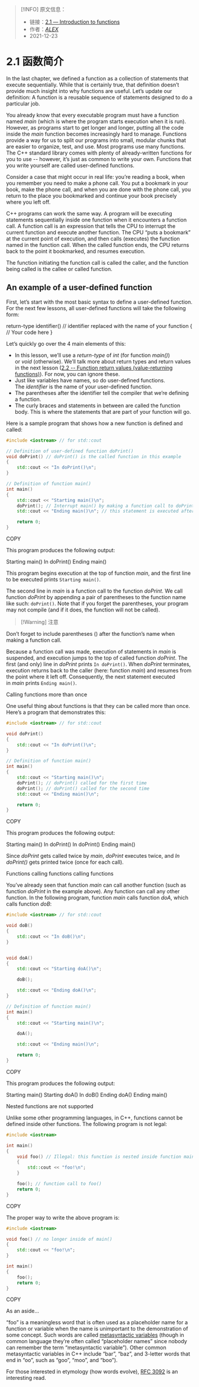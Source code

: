> [!INFO] 原文信息：
> - 链接：[2.1 — Introduction to functions](https://www.learncpp.com/cpp-tutorial/introduction-to-functions/)
> - 作者：[_ALEX_](https://www.learncpp.com/author/Alex/ "View all posts by Alex")  
> - 2021-12-23

# 2.1 函数简介
In the last chapter, we defined a function as a collection of statements that execute sequentially. While that is certainly true, that definition doesn’t provide much insight into why functions are useful. Let’s update our definition: A function is a reusable sequence of statements designed to do a particular job.

You already know that every executable program must have a function named _main_ (which is where the program starts execution when it is run). However, as programs start to get longer and longer, putting all the code inside the _main_ function becomes increasingly hard to manage. Functions provide a way for us to split our programs into small, modular chunks that are easier to organize, test, and use. Most programs use many functions. The C++ standard library comes with plenty of already-written functions for you to use -- however, it’s just as common to write your own. Functions that you write yourself are called user-defined functions.

Consider a case that might occur in real life: you’re reading a book, when you remember you need to make a phone call. You put a bookmark in your book, make the phone call, and when you are done with the phone call, you return to the place you bookmarked and continue your book precisely where you left off.

C++ programs can work the same way. A program will be executing statements sequentially inside one function when it encounters a function call. A function call is an expression that tells the CPU to interrupt the current function and execute another function. The CPU “puts a bookmark” at the current point of execution, and then calls (executes) the function named in the function call. When the called function ends, the CPU returns back to the point it bookmarked, and resumes execution.

The function initiating the function call is called the caller, and the function being called is the callee or called function.

## An example of a user-defined function

First, let’s start with the most basic syntax to define a user-defined function. For the next few lessons, all user-defined functions will take the following form:

return-type identifier() // identifier replaced with the name of your function
{
// Your code here
}

Let’s quickly go over the 4 main elements of this:

-   In this lesson, we’ll use a _return-type_ of _int_ (for function _main()_) or _void_ (otherwise). We’ll talk more about return types and return values in the next lesson ([2.2 -- Function return values (value-returning functions)](https://www.learncpp.com/cpp-tutorial/function-return-values-value-returning-functions/)). For now, you can ignore these.
-   Just like variables have names, so do user-defined functions. The _identifier_ is the name of your user-defined function.
-   The parentheses after the identifier tell the compiler that we’re defining a function.
-   The curly braces and statements in between are called the function body. This is where the statements that are part of your function will go.

Here is a sample program that shows how a new function is defined and called:

```cpp
#include <iostream> // for std::cout

// Definition of user-defined function doPrint()
void doPrint() // doPrint() is the called function in this example
{
    std::cout << "In doPrint()\n";
}

// Definition of function main()
int main()
{
    std::cout << "Starting main()\n";
    doPrint(); // Interrupt main() by making a function call to doPrint().  main() is the caller.
    std::cout << "Ending main()\n"; // this statement is executed after doPrint() ends

    return 0;
}
```

COPY

This program produces the following output:

Starting main()
In doPrint()
Ending main()

This program begins execution at the top of function _main_, and the first line to be executed prints `Starting main()`.

The second line in _main_ is a function call to the function _doPrint_. We call function _doPrint_ by appending a pair of parentheses to the function name like such: `doPrint()`. Note that if you forget the parentheses, your program may not compile (and if it does, the function will not be called).

> [!Warning] 注意

Don’t forget to include parentheses () after the function’s name when making a function call.

Because a function call was made, execution of statements in _main_ is suspended, and execution jumps to the top of called function _doPrint_. The first (and only) line in _doPrint_ prints `In doPrint()`. When _doPrint_ terminates, execution returns back to the caller (here: function _main_) and resumes from the point where it left off. Consequently, the next statement executed in _main_ prints `Ending main()`.

Calling functions more than once

One useful thing about functions is that they can be called more than once. Here’s a program that demonstrates this:

```cpp
#include <iostream> // for std::cout

void doPrint()
{
    std::cout << "In doPrint()\n";
}

// Definition of function main()
int main()
{
    std::cout << "Starting main()\n";
    doPrint(); // doPrint() called for the first time
    doPrint(); // doPrint() called for the second time
    std::cout << "Ending main()\n";

    return 0;
}
```

COPY

This program produces the following output:

Starting main()
In doPrint()
In doPrint()
Ending main()

Since _doPrint_ gets called twice by _main_, _doPrint_ executes twice, and _In doPrint()_ gets printed twice (once for each call).

Functions calling functions calling functions

You’ve already seen that function _main_ can call another function (such as function _doPrint_ in the example above). Any function can call any other function. In the following program, function _main_ calls function _doA_, which calls function _doB_:

```cpp
#include <iostream> // for std::cout

void doB()
{
    std::cout << "In doB()\n";
}


void doA()
{
    std::cout << "Starting doA()\n";

    doB();

    std::cout << "Ending doA()\n";
}

// Definition of function main()
int main()
{
    std::cout << "Starting main()\n";

    doA();

    std::cout << "Ending main()\n";

    return 0;
}
```

COPY

This program produces the following output:

Starting main()
Starting doA()
In doB()
Ending doA()
Ending main()

Nested functions are not supported

Unlike some other programming languages, in C++, functions cannot be defined inside other functions. The following program is not legal:

```cpp
#include <iostream>

int main()
{
    void foo() // Illegal: this function is nested inside function main()
    {
        std::cout << "foo!\n";
    }

    foo(); // function call to foo()
    return 0;
}
```

COPY

The proper way to write the above program is:

```cpp
#include <iostream>

void foo() // no longer inside of main()
{
    std::cout << "foo!\n";
}

int main()
{
    foo();
    return 0;
}
```

COPY

As an aside…

“foo” is a meaningless word that is often used as a placeholder name for a function or variable when the name is unimportant to the demonstration of some concept. Such words are called [metasyntactic variables](https://en.wikipedia.org/wiki/Metasyntactic_variable) (though in common language they’re often called “placeholder names” since nobody can remember the term “metasyntactic variable”). Other common metasyntactic variables in C++ include “bar”, “baz”, and 3-letter words that end in “oo”, such as “goo”, “moo”, and “boo”).

For those interested in etymology (how words evolve), [RFC 3092](https://datatracker.ietf.org/doc/html/rfc3092) is an interesting read.